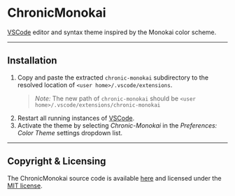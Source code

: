 # ChronicMonokai

[VSCode](https://code.visualstudio.com/) editor and syntax
theme inspired by the Monokai color scheme.

***

## Installation

1) Copy and paste the extracted `chronic-monokai` subdirectory to the
   resolved location of `<user home>/.vscode/extensions`.
    > *Note:* The new path of `chronic-monokai` should be
      `<user home>/.vscode/extensions/chronic-monokai`
2) Restart all running instances of [VSCode](https://code.visualstudio.com/).
3) Activate the theme by selecting *Chronic-Monokai* in the
   *Preferences: Color Theme* settings dropdown list.

***

## Copyright & Licensing

The ChronicMonokai source code is available [here](https://github.com/vandavey/ChronicMonokai)
and licensed under the [MIT license](LICENSE.md).
